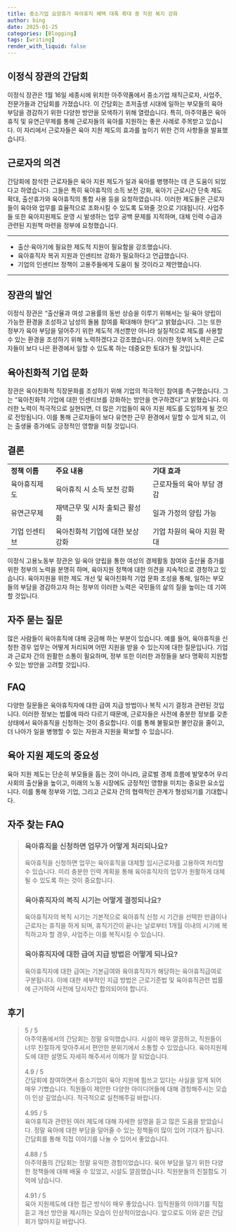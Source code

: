 ```yaml
---
title: 중소기업 요양휴가 육아휴직 혜택 대폭 확대 중 직원 복지 강화
author: bing
date: 2025-01-25
categories: [Blogging]
tags: [writing]
render_with_liquid: false
---
```



<h2 id='이정식 장관의 간담회'>이정식 장관의 간담회</h2>

<p>이정식 장관은 1월 16일 세종시에 위치한 아주약품에서 중소기업 재직근로자, 사업주, 전문가들과 간담회를 가졌습니다. 이 간담회는 초저출생 시대에 일하는 부모들의 육아 부담을 경감하기 위한 다양한 방안을 모색하기 위해 열렸습니다. 특히, 아주약품은 육아휴직 및 유연근무제를 통해 근로자들의 육아를 지원하는 좋은 사례로 주목받고 있습니다. 이 자리에서 근로자들은 육아 지원 제도의 효과를 높이기 위한 건의 사항들을 발표했습니다.</p>

<h2 id='근로자의 의견'>근로자의 의견</h2>

<p>간담회에 참석한 근로자들은 육아 지원 제도가 일과 육아를 병행하는 데 큰 도움이 되었다고 하였습니다. 그들은 특히 육아휴직의 소득 보전 강화, 육아기 근로시간 단축 제도 확대, 출산휴가와 육아휴직의 통합 사용 등을 요청하였습니다. 이러한 제도들은 근로자들이 육아와 업무를 효율적으로 조화시킬 수 있도록 도와줄 것으로 기대됩니다. 사업주들 또한 육아지원제도 운영 시 발생하는 업무 공백 문제를 지적하며, 대체 인력 수급과 관련된 지원책 마련을 정부에 요청했습니다.</p>

<hr />

<ul>
    <li>출산·육아기에 필요한 제도적 지원이 필요함을 강조했습니다.</li>
    <li>육아휴직자 복귀 지원과 인센티브 강화가 필요하다고 언급했습니다.</li>
    <li>기업의 인센티브 정책이 고용주들에게 도움이 될 것이라고 제안했습니다.</li>
</ul>

<hr />

<h2 id='장관의 발언'>장관의 발언</h2>

<p>이정식 장관은 “출산율과 여성 고용률의 동반 상승을 이루기 위해서는 일·육아 양립이 가능한 환경을 조성하고 남성의 돌봄 참여를 확대해야 한다”고 밝혔습니다. 그는 또한 정부가 육아 부담을 덜어주기 위한 제도적 개선뿐만 아니라 실질적으로 제도를 사용할 수 있는 환경을 조성하기 위해 노력하겠다고 강조했습니다. 이러한 정부의 노력은 근로자들이 보다 나은 환경에서 일할 수 있도록 하는 데중요한 토대가 될 것입니다.</p>

<h2 id='육아친화적 기업 문화'>육아친화적 기업 문화</h2>

<p>장관은 육아친화적 직장문화를 조성하기 위해 기업의 적극적인 참여를 촉구했습니다. 그는 “육아친화적 기업에 대한 인센티브를 강화하는 방안을 연구하겠다”고 밝혔습니다. 이러한 노력이 적극적으로 실현되면, 더 많은 기업들이 육아 지원 제도를 도입하게 될 것으로 전망됩니다. 이를 통해 근로자들이 보다 유연한 근무 환경에서 일할 수 있게 되고, 이는 출생율 증가에도 긍정적인 영향을 미칠 것입니다.</p>

<h2 id='결론'>결론</h2>

<table>
    <tr>
        <td><b>정책 이름</b></td>
        <td><b>주요 내용</b></td>
        <td><b>기대 효과</b></td>
    </tr>
    <tr>
        <td>육아휴직제도</td>
        <td>육아휴직 시 소득 보전 강화</td>
        <td>근로자들의 육아 부담 경감</td>
    </tr>
    <tr>
        <td>유연근무제</td>
        <td>재택근무 및 시차 출퇴근 활성화</td>
        <td>일과 가정의 양립 가능</td>
    </tr>
    <tr>
        <td>기업 인센티브</td>
        <td>육아친화적 기업에 대한 보상 강화</td>
        <td>기업 차원의 육아 지원 확대</td>
    </tr>
</table>

<p>이정식 고용노동부 장관은 일·육아 양립을 통한 여성의 경제활동 참여와 출산율 증가를 위한 정부의 노력을 분명히 하며, 육아지원 정책에 대한 의견을 지속적으로 경청하고 있습니다. 육아지원을 위한 제도 개선 및 육아친화적 기업 문화 조성을 통해, 일하는 부모들의 부담을 경감하고자 하는 정부의 이러한 노력은 국민들의 삶의 질을 높이는 데 기여할 것입니다.</p>

<h2 id='자주 묻는 질문'>자주 묻는 질문</h2>

<p>많은 사람들이 육아휴직에 대해 궁금해 하는 부분이 있습니다. 예를 들어, 육아휴직을 신청한 경우 업무는 어떻게 처리되며 어떤 지원을 받을 수 있는지에 대한 질문입니다. 기업과 근로자 간의 원활한 소통이 필요하며, 정부 또한 이러한 과정들을 보다 명확히 지원할 수 있는 방안을 고려할 것입니다.</p>

<h2 id='FAQ'>FAQ</h2>

<p>다양한 질문들은 육아휴직자에 대한 급여 지급 방법이나 복직 시기 결정과 관련된 것입니다. 이러한 정보는 법률에 따라 다르기 때문에, 근로자들은 사전에 충분한 정보를 갖춘 상태에서 육아휴직을 신청하는 것이 중요합니다. 이를 통해 불필요한 불안감을 줄이고, 더 나아가 일을 병행할 수 있는 자원과 지원을 확보할 수 있습니다.</p>

<h2 id='육아 지원 제도의 중요성'>육아 지원 제도의 중요성</h2>

<p>육아 지원 제도는 단순히 부모들을 돕는 것이 아니라, 글로벌 경제 흐름에 발맞추어 우리 사회의 출산율을 높이고, 미래의 노동 시장에도 긍정적인 영향을 미치는 중요한 요소입니다. 이를 통해 정부와 기업, 그리고 근로자 간의 협력적인 관계가 형성되기를 기대합니다.</p>


<h2 id='자주_찾는_FAQ'>자주 찾는 FAQ</h2>
<div itemscope="" itemtype="https://schema.org/FAQPage"> 
<blockquote> 
<div itemscope="" itemprop="mainEntity" itemtype="https://schema.org/Question"> 
<h3 itemprop="name">육아휴직을 신청하면 업무가 어떻게 처리되나요?</h3> 
<div itemscope="" itemprop="acceptedAnswer" itemtype="https://schema.org/Answer"> 
<span itemprop="text"> 
<p>육아휴직을 신청하면 업무는 육아휴직을 대체할 임시근로자를 고용하여 처리할 수 있습니다. 미리 충분한 인력 계획을 통해 육아휴직자의 업무가 원활하게 대체될 수 있도록 하는 것이 중요합니다.</p> 
</span> 
</div> 
</div> 

<div itemscope="" itemprop="mainEntity" itemtype="https://schema.org/Question"> 
<h3 itemprop="name">육아휴직자의 복직 시기는 어떻게 결정되나요?</h3> 
<div itemscope="" itemprop="acceptedAnswer" itemtype="https://schema.org/Answer"> 
<span itemprop="text"> 
<p>육아휴직자의 복직 시기는 기본적으로 육아휴직 신청 시 기간을 선택한 만큼이나 근로자는 휴직을 하게 되며, 휴직기간이 끝나는 날로부터 1개월 이내의 시기에 복직하고자 할 경우, 사업주는 이를 복직시킬 수 있습니다.</p> 
</span> 
</div> 
</div> 

<div itemscope="" itemprop="mainEntity" itemtype="https://schema.org/Question"> 
<h3 itemprop="name">육아휴직자에 대한 급여 지급 방법은 어떻게 되나요?</h3> 
<div itemscope="" itemprop="acceptedAnswer" itemtype="https://schema.org/Answer"> 
<span itemprop="text"> 
<p>육아휴직자에 대한 급여는 기본급여와 육아휴직자가 해당하는 육아휴직급여로 구분됩니다. 이에 대한 세부적인 지급 방법은 근로기준법 및 육아휴직관련 법률에 근거하여 사전에 당사자간 합의되어야 합니다.</p> 
</span> 
</div> 
</div> 

</blockquote> 
</div>
<h2 id='후기'>후기</h2>
<div itemscope itemtype="https://schema.org/Product">
  <blockquote>
  <div itemprop="review" itemscope itemtype="https://schema.org/Review">
      <div itemprop="reviewRating" itemscope itemtype="https://schema.org/Rating"> <span itemprop="ratingValue">5</span> / <span itemprop="bestRating">5</span> </div>
      <span itemprop="reviewBody">아주약품에서의 간담회는 정말 유익했습니다. 시설이 매우 깔끔하고, 직원들이 너무 친절하게 맞아주셔서 편안한 분위기에서 소통할 수 있었습니다. 육아지원제도에 대한 설명도 자세히 해주셔서 이해가 잘 되었습니다.</span>
  </div>
  <br>
  <div itemprop="review" itemscope itemtype="https://schema.org/Review">
      <div itemprop="reviewRating" itemscope itemtype="https://schema.org/Rating"> <span itemprop="ratingValue">4.9</span> / <span itemprop="bestRating">5</span> </div>
      <span itemprop="reviewBody">간담회에 참여하면서 중소기업이 육아 지원에 힘쓰고 있다는 사실을 알게 되어 매우 기뻤습니다. 직원들이 제안한 다양한 아이디어들에 대해 경청해주시는 모습이 인상 깊었습니다. 적극적으로 실천해주길 바랍니다.</span>
  </div>
  <br>
  <div itemprop="review" itemscope itemtype="https://schema.org/Review">
      <div itemprop="reviewRating" itemscope itemtype="https://schema.org/Rating"> <span itemprop="ratingValue">4.95</span> / <span itemprop="bestRating">5</span> </div>
      <span itemprop="reviewBody">육아휴직과 관련된 여러 제도에 대해 자세한 설명을 듣고 많은 도움을 받았습니다. 정말 육아에 대한 부담을 덜어줄 수 있는 정책들이 많이 있어 기대가 됩니다. 간담회를 통해 직접 이야기를 나눌 수 있어서 좋았습니다.</span>
  </div>
  <br>
  <div itemprop="review" itemscope itemtype="https://schema.org/Review">
      <div itemprop="reviewRating" itemscope itemtype="https://schema.org/Rating"> <span itemprop="ratingValue">4.88</span> / <span itemprop="bestRating">5</span> </div>
      <span itemprop="reviewBody">아주약품의 간담회는 정말 유익한 경험이었습니다. 육아 부담을 덜기 위한 다양한 정책들에 대해 배울 수 있었고, 시설도 깔끔했습니다. 직원분들의 친절함도 기억에 남습니다.</span>
  </div>
  <br>
  <div itemprop="review" itemscope itemtype="https://schema.org/Review">
      <div itemprop="reviewRating" itemscope itemtype="https://schema.org/Rating"> <span itemprop="ratingValue">4.91</span> / <span itemprop="bestRating">5</span> </div>
      <span itemprop="reviewBody">육아 지원제도에 대한 접근 방식이 매우 좋았습니다. 임직원들의 이야기를 직접 듣고 개선 방안을 제시하는 모습이 인상적이었습니다. 앞으로도 이와 같은 간담회가 많아지길 바랍니다.</span>
  </div>
  </blockquote>
</div>
